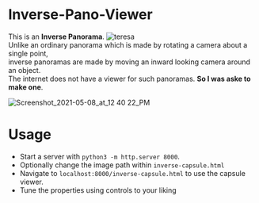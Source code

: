 # Inverse-Pano-Viewer  
This is an **Inverse Panorama**.
![teresa](https://user-images.githubusercontent.com/59250093/117531104-82721280-affe-11eb-83e6-498e720a4625.jpg)   
Unlike an ordinary panorama which is made by rotating a camera about a single point,  
inverse panoramas are made by moving an inward looking camera around an object.  
The internet does not have a viewer for such panoramas. 
**So I was aske to make one**. 
         
![Screenshot_2021-05-08_at_12 40 22_PM](https://user-images.githubusercontent.com/59250093/117531241-468b7d00-afff-11eb-8a08-9e8fa520b9b7.png)

# Usage
- Start a server with `python3 -m http.server 8000`. 
- Optionally change the image path within `inverse-capsule.html`
- Navigate to `localhost:8000/inverse-capsule.html` to use the capsule viewer.
- Tune the properties using controls to your liking
